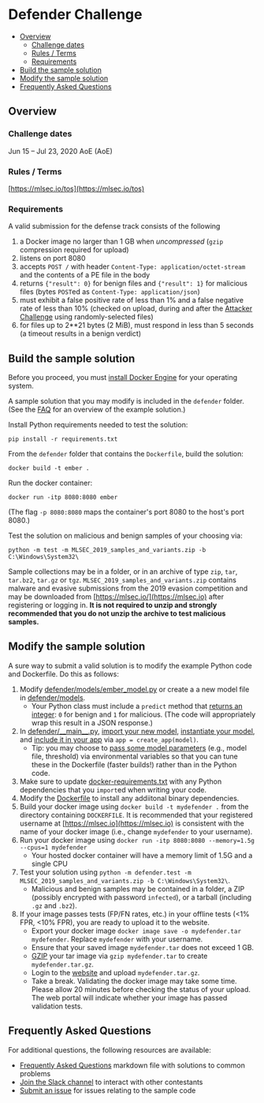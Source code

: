 # Defender Challenge
<!-- vscode-markdown-toc -->
* [Overview](#overview)
    * [Challenge dates](#challenge-dates)
    * [Rules / Terms](#rules-/-terms)
    * [Requirements](#requirements)
* [Build the sample solution](#build-the-sample-solution)
* [Modify the sample solution](#modify-the-sample-solution)
* [Frequently Asked Questions](#frequently-asked-questions)

<!-- vscode-markdown-toc-config
	numbering=false
	autoSave=true
	/vscode-markdown-toc-config -->
<!-- /vscode-markdown-toc -->

## <a name='overview'></a>Overview

### <a name='challenge-dates'></a>Challenge dates
Jun 15 – Jul 23, 2020 AoE (AoE)

### <a name='rules-/-terms'></a>Rules / Terms
[https://mlsec.io/tos](https://mlsec.io/tos)

### <a name='requirements'></a>Requirements
A valid submission for the defense track consists of the following
1. a Docker image no larger than 1 GB when _uncompressed_ (`gzip` compression required for upload)
2. listens on port 8080
3. accepts `POST /` with header `Content-Type: application/octet-stream` and the contents of a PE file in the body
4. returns `{"result": 0}` for benign files and `{"result": 1}` for malicious files (bytes `POST`ed as `Content-Type: application/json`)
5. must exhibit a false positive rate of less than 1% and a false negative rate of less than 10% (checked on upload, during and after the [Attacker Challenge](../attacker/) using randomly-selected files)
6. for files up to 2**21 bytes (2 MiB), must respond in less than 5 seconds (a timeout results in a benign verdict)

## <a name='build-the-sample-solution'></a>Build the sample solution
Before you proceed, you must [install Docker Engine](https://docs.docker.com/engine/install/) for your operating system.

A sample solution that you may modify is included in the `defender` folder. (See the [FAQ](FAQ.md#the-example-solution) for an overview of the example solution.) 

Install Python requirements needed to test the solution:
```
pip install -r requirements.txt
```

From the `defender` folder that contains the `Dockerfile`, build the solution:
```
docker build -t ember .
```

Run the docker container:
```
docker run -itp 8080:8080 ember
```
(The flag `-p 8080:8080` maps the container's port 8080 to the host's port 8080.)

Test the solution on malicious and benign samples of your choosing via:
```
python -m test -m MLSEC_2019_samples_and_variants.zip -b C:\Windows\System32\ 
```
Sample collections may be in a folder, or in an archive of type `zip`, `tar`, `tar.bz2`, `tar.gz` or `tgz`.  `MLSEC_2019_samples_and_variants.zip` contains malware and evasive submissions from the 2019 evasion competition and may be downloaded from [https://mlsec.io/](https://mlsec.io) after registering or logging in.  **It is not required to unzip and strongly recommended that you do not unzip the archive to test malicious samples.** 


## <a name='modify-the-sample-solution'></a>Modify the sample solution
A sure way to submit a valid solution is to modify the example Python code and Dockerfile. Do this as follows:
1. Modify [defender/models/ember_model.py](defender/models/ember_model.py) or create a a new model file in [defender/models](defender/models).
    + Your Python class must include a `predict` method that [returns an integer](defender/defender/models/ember_model.py#L30-L32): `0` for benign and `1` for malicious.  (The code will appropriately wrap this result in a JSON response.)
2. In [defender/\_\_main\_\_.py](defender/__main__.py), [import your new model](defender/__main__.py#L5-L6), [instantiate your model](defender/__main__.py#L20-L25), and [include it in your app](defender/__main__.py#L27) via `app = create_app(model)`.
    + Tip: you may choose to [pass some model parameters](defender/__main__.py#L10-L14) (e.g., model file, threshold) via environmental variables so that you can tune these in the Dockerfile (faster builds!) rather than in the Python code.
3. Make sure to update [docker-requirements.txt](docker.requirements.txt) with any Python dependencies that you `import`ed when writing your code.
4. Modify the [Dockerfile](Dockerfile) to install any addiitonal binary dependencies.
5. Build your docker image using `docker build -t mydefender .` from the directory containing `DOCKERFILE`.  It is recommended that your registered username at [https://mlsec.io](https://mlsec.io) is consistent with the name of your docker image (i.e., change `mydefender` to your username).
6. Run your docker image using `docker run -itp 8080:8080 --memory=1.5g --cpus=1 mydefender`
    + Your hosted docker container will have a memory limit of 1.5G and a single CPU
7. Test your solution using `python -m defender.test -m MLSEC_2019_samples_and_variants.zip -b C:\Windows\System32\`.  
    + Malicious and benign samples may be contained in a folder, a ZIP (possibly encrypted with password `infected`), or a tarball (including `.gz` and `.bz2`).
8. If your image passes tests (FP/FN rates, etc.) in your offline tests (<1% FPR, <10% FPR), you are ready to upload it to the website.
    + Export your docker image `docker image save -o mydefender.tar mydefender`.  Replace `mydefender` with your username.
    + Ensure that your saved image `mydefender.tar` does not exceed 1 GB.
    + [GZIP](https://www.gnu.org/software/gzip/) your tar image via `gzip mydefender.tar` to create `mydefender.tar.gz`.
    + Login to the [website](https://mlsec.io) and upload `mydefender.tar.gz`.
    + Take a break. Validating the docker image may take some time. Please allow 20 minutes before checking the status of your upload.  The web portal will indicate whether your image has passed validation tests.

## <a name='frequently-asked-questions'></a>Frequently Asked Questions
For additional questions, the following resources are available:
* [Frequently Asked Questions](FAQ.md) markdown file with solutions to common problems
* [Join the Slack channel](https://join.slack.com/t/evademalwareml/shared_invite/zt-9birv1qf-KJFEiyLLRVtrsNDuyA0clA) to interact with other contestants
* [Submit an issue](https://github.com/Azure/2020-machine-learning-security-evasion-competition/issues) for issues relating to the sample code
